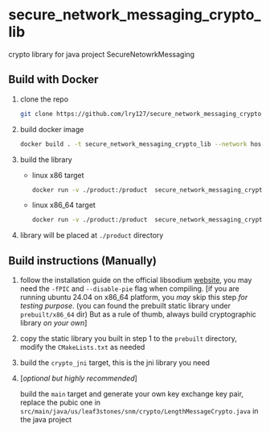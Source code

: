 # secure_network_messaging_crypto_lib

crypto library for java project SecureNetowrkMessaging

## Build with Docker

1. clone the repo
   
   ```bash
   git clone https://github.com/lry127/secure_network_messaging_crypto_lib.git
   ```

2. build docker image
   
   ```bash
   docker build . -t secure_network_messaging_crypto_lib --network host
   ```

3. build the library
   
   - linux x86 target
     
     ```bash
     docker run -v ./product:/product  secure_network_messaging_crypto_lib linux_x86_build.sh
     ```
   
   - linux x86_64 target
     
     ```bash
     docker run -v ./product:/product  secure_network_messaging_crypto_lib linux_x86_64_build.sh
     ```

4. library will be placed at `./product` directory

## Build instructions (Manually)

1. follow the installation guide on the official libsodium [website](https://doc.libsodium.org/installation), you may need the `-fPIC` and `--disable-pie` flag when compiling. [if you are running ubuntu 24.04 on x86_64 platform, you *may* skip this step *for testing purpose*. (you can found the prebuilt static library under `prebuilt/x86_64` dir) But as a rule of thumb, always build cryptographic library *on your own*]

2. copy the static library you built in step 1 to the `prebuilt` directory, modify the `CMakeLists.txt` as needed

3. build the `crypto_jni` target, this is the jni library you need

4. [*optional but highly recommended*]
   
   build the `main` target and generate your own key exchange key pair, replace the pubic one in `src/main/java/us/leaf3stones/snm/crypto/LengthMessageCrypto.java` in the java project
